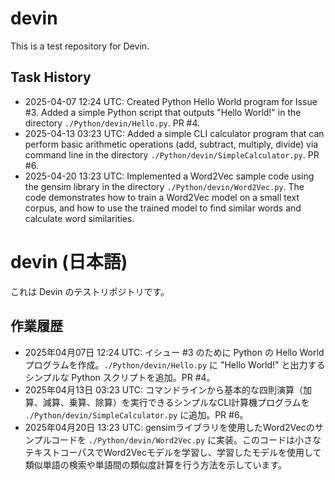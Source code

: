 # devin
This is a test repository for Devin.

## Task History
- 2025-04-07 12:24 UTC: Created Python Hello World program for Issue #3. Added a simple Python script that outputs "Hello World!" in the directory `./Python/devin/Hello.py`. PR #4.
- 2025-04-13 03:23 UTC: Added a simple CLI calculator program that can perform basic arithmetic operations (add, subtract, multiply, divide) via command line in the directory `./Python/devin/SimpleCalculator.py`. PR #6.
- 2025-04-20 13:23 UTC: Implemented a Word2Vec sample code using the gensim library in the directory `./Python/devin/Word2Vec.py`. The code demonstrates how to train a Word2Vec model on a small text corpus, and how to use the trained model to find similar words and calculate word similarities.

# devin (日本語)
これは Devin のテストリポジトリです。

## 作業履歴
- 2025年04月07日 12:24 UTC: イシュー #3 のために Python の Hello World プログラムを作成。`./Python/devin/Hello.py` に "Hello World!" と出力するシンプルな Python スクリプトを追加。PR #4。
- 2025年04月13日 03:23 UTC: コマンドラインから基本的な四則演算（加算、減算、乗算、除算）を実行できるシンプルなCLI計算機プログラムを `./Python/devin/SimpleCalculator.py` に追加。PR #6。
- 2025年04月20日 13:23 UTC: gensimライブラリを使用したWord2Vecのサンプルコードを `./Python/devin/Word2Vec.py` に実装。このコードは小さなテキストコーパスでWord2Vecモデルを学習し、学習したモデルを使用して類似単語の検索や単語間の類似度計算を行う方法を示しています。
